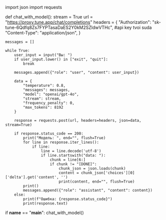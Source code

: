 import json
import requests

def chat_with_model():
    stream = True
    url = "https://proxy.tune.app/chat/completions"
    headers = {
        "Authorization": "sk-tune-6Qdfq8Zs7FYPTasaDaES2Y0kM2SZldwVTHc", #api key tvoi suda
        "Content-Type": "application/json",
    }
    
    messages = []

    while True:
        user_input = input("Вы: ")
        if user_input.lower() in ["exit", "quit"]:
            break

        messages.append({"role": "user", "content": user_input})

        data = {
            "temperature": 0.8,
            "messages": messages,
            "model": "openai/gpt-4o",
            "stream": stream,
            "frequency_penalty": 0,
            "max_tokens": 8192
        }

        response = requests.post(url, headers=headers, json=data, stream=True)
        
        if response.status_code == 200:
            print("Модель: ", end="", flush=True)
            for line in response.iter_lines():
                if line:
                    line = line.decode('utf-8')
                    if line.startswith("data: "):
                        chunk = line[6:]
                        if chunk != "[DONE]":
                            chunk_json = json.loads(chunk)
                            content = chunk_json['choices'][0]['delta'].get('content', '')
                            print(content, end="", flush=True)
            print()
            messages.append({"role": "assistant", "content": content})
        else:
            print(f"Ошибка: {response.status_code}")
            print(response.text)

if __name__ == "__main__":
    chat_with_model()
